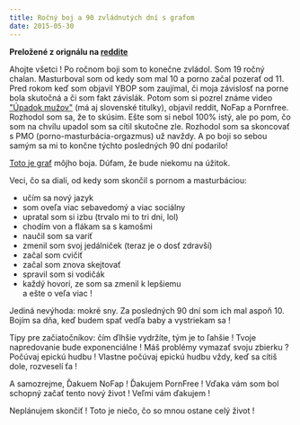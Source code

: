 ```yaml
---
title: Ročný boj a 90 zvládnutých dní s grafom
date: 2015-05-30
---
```


**Preložené z orignálu na [reddite](http://www.reddit.com/r/NoFap/comments/1lx20w/1_year_struggle_90_days_hard_mode_completed_with/)**

<!-- PREVIEW -->

Ahojte všetci ! Po ročnom boji som to konečne zvládol. Som 19 ročný chalan. Masturboval som od kedy som mal 10 a porno začal pozerať od 11. Pred rokom keď som objavil YBOP som zaujímal, či moja závislosť na porne bola skutočná a či som fakt závislák. Potom som si pozrel známe video ["Úpadok mužov"](http://www.ted.com/talks/zimchallenge) (má aj slovenské titulky), objavil reddit, NoFap a Pornfree. Rozhodol som sa, že to skúsim. Ešte som si nebol 100% istý, ale po pom, čo som na chvílu upadol som sa cítil skutočne zle. Rozhodol som sa skoncovať s PMO (porno-masturbácia-orgazmus) už navždy. A po boji so sebou samým sa mi to končne týchto posledných 90 dní podarilo!

<!-- PREVIEW -->

[Toto je graf](http://imgur.com/UvBCiZa) môjho boja. Dúfam, že bude niekomu na úžitok.

Veci, čo sa diali, od kedy som skončil s pornom a masturbáciou:

* učím sa nový jazyk
* som oveľa viac sebavedomý a viac sociálny
* upratal som si izbu (trvalo mi to tri dni, lol)
* chodím von a flákam sa s kamošmi
* naučil som sa variť
* zmenil som svoj jedálniček (teraz je o dosť zdravší)
* začal som cvičiť
* začal som znova skejtovať
* spravil som si vodičák
* každý hovorí, ze som sa zmenil k lepšiemu</br>
a ešte o veľa viac !

Jediná nevýhoda: mokré sny. Za posledných 90 dní som ich mal aspoň 10. Bojím sa dňa, keď budem spať vedľa baby a vystriekam sa !

Tipy pre začiatočníkov: čím ďlhšie vydržíte, tým je to ľahšie ! Tvoje napredovanie bude exponenciálne ! Máš problémy vymazať svoju zbierku ? Počúvaj epickú hudbu ! Vlastne počúvaj epickú hudbu vždy, keď sa cítiš dole, rozveselí ťa !

A samozrejme, Ďakuem NoFap ! Ďakujem PornFree ! Vďaka vám som bol schopný začať tento nový život !  Veľmi vám ďakujem !

Neplánujem skončiť ! Toto je niečo, čo so mnou ostane celý život !
